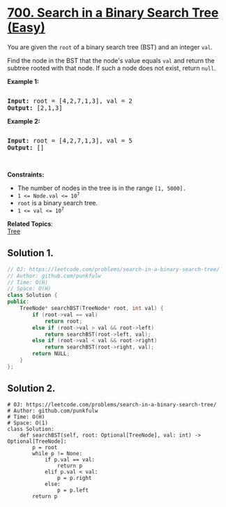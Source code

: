 # [700. Search in a Binary Search Tree (Easy)](https://leetcode.com/problems/search-in-a-binary-search-tree)
<p>You are given the <code>root</code> of a binary search tree (BST) and an integer <code>val</code>.</p>

<p>Find the node in the BST that the node's value equals <code>val</code> and return the subtree rooted with that node. If such a node does not exist, return <code>null</code>.</p>


<p><strong>Example 1:</strong></p>

<img alt="" src="https://assets.leetcode.com/uploads/2021/01/12/tree1.jpg">
<pre><strong>Input:</strong> root = [4,2,7,1,3], val = 2
<strong>Output:</strong> [2,1,3]
</pre>


<p><strong>Example 2:</strong></p>

<img alt="" src="https://assets.leetcode.com/uploads/2021/01/12/tree2.jpg">
<pre><strong>Input:</strong> root = [4,2,7,1,3], val = 5
<strong>Output:</strong> []
</pre>

<p>&nbsp;</p>
<p><strong>Constraints:</strong></p>

<ul>
  <li>The number of nodes in the tree is in the range <code>[1, 5000].</code></li>
  <li><code>1 &lt;= Node.val &lt;= 10<sup>7</sup></code></li>
  <li><code>root</code> is a binary search tree.</li>
  <li><code>1 &lt;= val &lt;= 10<sup>7</sup></code></li>
</ul>

**Related Topics**:  
[Tree](https://leetcode.com/tag/tree/)

## Solution 1.

```cpp
// OJ: https://leetcode.com/problems/search-in-a-binary-search-tree/
// Author: github.com/punkfulw
// Time: O(H)
// Space: O(H)
class Solution {
public:
    TreeNode* searchBST(TreeNode* root, int val) {
        if (root->val == val)
            return root;
        else if (root->val > val && root->left)
            return searchBST(root->left, val);
        else if (root->val < val && root->right)
            return searchBST(root->right, val);
        return NULL;
    }
};
```

## Solution 2. 

```python3
# OJ: https://leetcode.com/problems/search-in-a-binary-search-tree/
# Author: github.com/punkfulw
# Time: O(H)
# Space: O(1)
class Solution:
    def searchBST(self, root: Optional[TreeNode], val: int) -> Optional[TreeNode]:
        p = root
        while p != None:
            if p.val == val:
                return p
            elif p.val < val:
                p = p.right
            else:
                p = p.left
        return p
```


